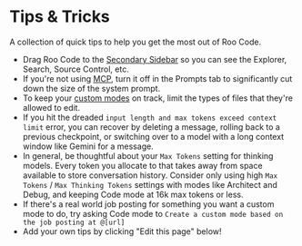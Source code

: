 # Tips & Tricks

A collection of quick tips to help you get the most out of Roo Code.

- Drag Roo Code to the [Secondary Sidebar](https://code.visualstudio.com/api/ux-guidelines/sidebars#secondary-sidebar) so you can see the Explorer, Search, Source Control, etc.
- If you're not using [MCP](/advanced-usage/mcp), turn it off in the <Codicon name="notebook" /> Prompts tab to significantly cut down the size of the system prompt.
- To keep your [custom modes](/advanced-usage/custom-modes) on track, limit the types of files that they're allowed to edit.
- If you hit the dreaded `input length and max tokens exceed context limit` error, you can recover by deleting a message, rolling back to a previous checkpoint, or switching over to a model with a long context window like Gemini for a message.
- In general, be thoughtful about your `Max Tokens` setting for thinking models. Every token you allocate to that takes away from space available to store conversation history. Consider only using high `Max Tokens` / `Max Thinking Tokens` settings with modes like Architect and Debug, and keeping Code mode at 16k max tokens or less.
- If there's a real world job posting for something you want a custom mode to do, try asking Code mode to `Create a custom mode based on the job posting at @[url]`
- Add your own tips by clicking "Edit this page" below!